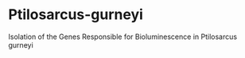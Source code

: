 # Ptilosarcus-gurneyi
Isolation of the Genes Responsible for Bioluminescence in Ptilosarcus gurneyi
